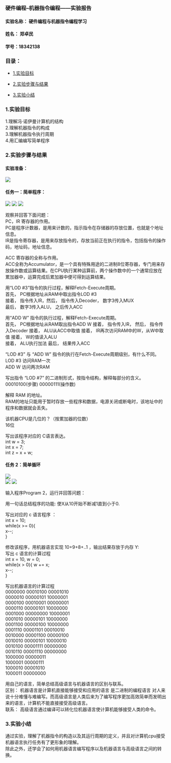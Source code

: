 ### 硬件编程–机器指令编程——实验报告

#### 实验名称： 硬件编程与机器指令编程学习      
#### 姓名： 郑卓民      
#### 学号：18342138      

### 目录：   
* [1.实验目标](#1)    

* [2.实验步骤与结果](#2)    

* [3.实验小结](#3)    

<h3 id="1">1.实验目标</h3>

1.理解冯·诺伊曼计算机的结构       
2.理解机器指令的构成       
3.理解机器指令执行周期        
4.用汇编编写简单程序       

<h3 id="2">2.实验步骤与结果</h3>

#### 实验准备：

![](images/shiyankaishi.jpg)      

#### 任务一：简单程序：

![](images/renwu1.jpg)
![](images/no1.jpg)
![](images/no1+.jpg)

观察并回答下面问题：      
PC，IR 寄存器的作用。       
PC是程序计数器，是用来计数的，指示指令在存储器的存放位置，也就是个地址信息。   
IR是指令寄存器，是用来存放指令的，存放当前正在执行的指令，包括指令的操作码，地址码，地址信息。

ACC 寄存器的全称与作用。    
ACC全称为Accumulator，是一个具有特殊用途的二进制8位寄存器，专门用来存放操作数或运算结果。在CPU执行某种运算前，两个操作数中的一个通常应放在累加器中，运算完成后累加器中便可得到运算结果。     

用“LOD #3”指令的执行过程，解释Fetch-Execute周期。         
首先， PC根据地址从RAM中取出指令LOD #3      
接着， 指令传入IR，然后， 指令传入Decoder， 数字3传入MUX      
最后， 数字3传入ALU， 之后传入ACC     

用“ADD W” 指令的执行过程，解释Fetch-Execute周期。       
首先， PC根据地址从RAM取出指令ADD W 
接着， 指令传入IR， 然后， 指令传入Decoder 
接着， ALU从ACC中取值 
接着， IR再次访问RAM中的W，从W中取值 
接着， W的值读入ALU    
接着， ALU执行加法
最后， 结果传入ACC

“LOD #3” 与 “ADD W” 指令的执行在Fetch-Execute周期级别，有什么不同。     
LOD #3 访问RAM一次        
ADD W 访问两次RAM     

写出指令 “LOD #7” 的二进制形式，按指令结构，解释每部分的含义。    
00010100(步骤) 00000111(操作数)

解释 RAM 的地址。     
RAM的地址只能用于暂时存放一些程序和数据，电源关闭或断电时，该地址中的程序和数据就会丢失。    

该机器CPU是几位的？（按累加器的位数）      
16位     

写出该程序对应的 C语言表达。     
int w = 3;      
int x = 7;    
int z = x + w;    

#### 任务 2：简单循环

![](images/renwu2.jpg)    
![](images/no2.jpg)
![](images/no2+.jpg)

输入程序Program 2，运行并回答问题：

用一句话总结程序的功能:   使X从10开始不断减1直到小于0. 

写出对应的 c 语言程序 ：    
int x = 10;      
while(x >= 0){      
x--;      
}   

修改该程序，用机器语言实现 10+9+8+..1 ，输出结果存放于内存 Y:      
写出 c 语言的计算过程      
int x = 10, w = 0;   
while(x > 0){
 w += x;      
 x--;     
 }    
 


写出机器语言的计算过程     
0000000 00010100 00001010   
0000010 00000101 10000001   
0000100 00010001 00000001   
0000110 00000101 10000000   
0001000 00000000 10000001     
0001010 00000101 10000000   
0001100 00000100 10000000    
0001110 00001101 00010010   
0010000 00001100 00000100   
0010010 00000101 10000010   
0010100 00001111 00000000   
0010110 00001110 00000000   
1000000 00000011   
1000001 00000111   
1000010 00001010    
1000011 00000000    



用自己的语言，简单总结高级语言与机器语言的区别与联系。       
区别： 机器语言是计算机直接能够接受和应用的语言 是二进制的编程语言 对人来说十分难懂与难编写。而高级语言是人类后来为了编写程序更加高效简单而发明出来的语言，计算机不能直接接受高级语言。   
联系： 高级语言通过编译可以转化位机器语言使计算机能够接受人类的命令。     

<h3 id="3">3.实验小结</h3>    

通过实验，理解了机器指令的构造以及其运行周期的定义，并且对计算机cpu接受机器语言执行任务有了更形象的理解。    
除此之外，还学会了如何用机器语言编写程序以及机器语言与高级语言之间的转换。
